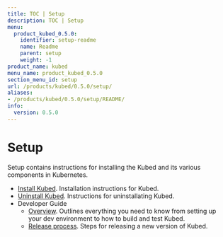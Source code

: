 ```yaml
---
title: TOC | Setup
description: TOC | Setup
menu:
  product_kubed_0.5.0:
    identifier: setup-readme
    name: Readme
    parent: setup
    weight: -1
product_name: kubed
menu_name: product_kubed_0.5.0
section_menu_id: setup
url: /products/kubed/0.5.0/setup/
aliases:
- /products/kubed/0.5.0/setup/README/
info:
  version: 0.5.0
---
```


# Setup

Setup contains instructions for installing the Kubed and its various components in Kubernetes.

- [Install Kubed](/products/kubed/0.5.0/setup/install). Installation instructions for Kubed.
- [Uninstall Kubed](/products/kubed/0.5.0/setup/uninstall). Instructions for uninstallating Kubed.
- Developer Guide
  - [Overview](/products/kubed/0.5.0/setup/developer-guide/overview). Outlines everything you need to know from setting up your dev environment to how to build and test Kubed.
  - [Release process](/products/kubed/0.5.0/setup/developer-guide/release). Steps for releasing a new version of Kubed.
